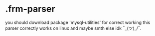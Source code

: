 # .frm-parser
you should download package 'mysql-utilities' for correct working 
this parser correctly works on linux and maybe smth else idk ¯\_(ツ)_/¯.
